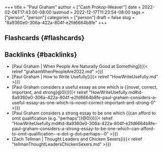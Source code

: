 +++
title = "Paul Graham"
author = ["Cash Prokop-Weaver"]
date = 2022-02-06T17:43:00-08:00
lastmod = 2022-12-17T11:23:54-08:00
tags = ["person", "person"]
categories = ["person"]
draft = false
slug = "8a9360e0-306a-422a-804f-e2fd6664b8fe"
+++

## Flashcards {#flashcards}


## Backlinks {#backlinks}

-   [Paul Graham | When People Are Naturally Good at Something]({{< relref "grahamWhenPeopleAre2022.md" >}})
-   [Paul Graham | How to Write Usefully]({{< relref "HowWriteUsefully.md" >}})
-   [Paul Graham considers a useful essay as one which is {{novel, correct, important, and strong}@0}]({{< relref "HowWriteUsefully.md#id-8a9360e0-306a-422a-804f-e2fd6664b8fe-paul-graham-considers-a-useful-essay-as-one-which-is-novel-correct-important-and-strong-0" >}})
-   [Paul Graham considers a strong essay to be one which {{can afford to omit qualification (e.g. "perhaps")}@0}]({{< relref "HowWriteUsefully.md#id-8a9360e0-306a-422a-804f-e2fd6664b8fe-paul-graham-considers-a-strong-essay-to-be-one-which-can-afford-to-omit-qualification--e-dot-g-dot-perhaps--0" >}})
-   [Zach Tellman | Thought Leaders and Chicken Sexers]({{< relref "tellmanThoughtLeadersChickenSexers.md" >}})
